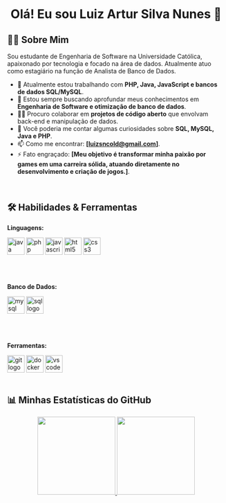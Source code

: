 <div align="center">
  <h1>
    Olá! Eu sou Luiz Artur Silva Nunes 👋
  </h1>
</div>

## 👨‍💻 Sobre Mim

<p align="left">
  Sou estudante de Engenharia de Software na Universidade Católica, apaixonado por tecnologia e focado na área de dados. Atualmente atuo como estagiário na função de Analista de Banco de Dados.
</p>

- 🔭 Atualmente estou trabalhando com **PHP, Java, JavaScript e bancos de dados SQL/MySQL**.
- 🌱 Estou sempre buscando aprofundar meus conhecimentos em **Engenharia de Software e otimização de banco de dados**.
- 👯‍♀️ Procuro colaborar em **projetos de código aberto** que envolvam back-end e manipulação de dados.
- 💬 Você poderia me contar algumas curiosidades sobre **SQL, MySQL, Java e PHP**.
- 📫 Como me encontrar: **[luizsncold@gmail.com]**.
- ⚡️ Fato engraçado: **[Meu objetivo é transformar minha paixão por games em uma carreira sólida, atuando diretamente no desenvolvimento e criação de jogos.]**.

<br>

## 🛠️ Habilidades & Ferramentas

<div align="left">
  <p><strong>Linguagens:</strong></p>
  <img src="https://cdn.jsdelivr.net/gh/devicons/devicon/icons/java/java-original.svg" height="40" alt="java logo"  />
  <img src="https://cdn.jsdelivr.net/gh/devicons/devicon/icons/php/php-original.svg" height="40" alt="php logo" />
  <img src="https://cdn.jsdelivr.net/gh/devicons/devicon/icons/javascript/javascript-original.svg" height="40" alt="javascript logo"  />
  <img src="https://cdn.jsdelivr.net/gh/devicons/devicon/icons/html5/html5-original.svg" height="40" alt="html5 logo"  />
  <img src="https://cdn.jsdelivr.net/gh/devicons/devicon/icons/css3/css3-original.svg" height="40" alt="css3 logo"  />

  <br><br>
  
  <p><strong>Banco de Dados:</strong></p>
  <img src="https://cdn.jsdelivr.net/gh/devicons/devicon/icons/mysql/mysql-original-wordmark.svg" height="40" alt="mysql logo"  />
  <img src="https://www.fast2.tech/images/connectors/sql-logo.webp" height="40" alt="sql logo" />
  
  <br><br>

  <p><strong>Ferramentas:</strong></p>
  <img src="https://cdn.jsdelivr.net/gh/devicons/devicon/icons/git/git-original.svg" height="40" alt="git logo"  />
  <img src="https://cdn.jsdelivr.net/gh/devicons/devicon/icons/docker/docker-original.svg" height="40" alt="docker logo"  />
  <img src="https://cdn.jsdelivr.net/gh/devicons/devicon/icons/vscode/vscode-original.svg" height="40" alt="vscode logo"  />
</div>

<br>

## 📊 Minhas Estatísticas do GitHub

<div align="center">
  <a href="https://github.com/SEUUSERNAME">
    <img height="180em" src="https://github-readme-stats.vercel.app/api?username=LKFT&show_icons=true&theme=dracula&include_all_commits=true&count_private=true"/>
    <img height="180em" src="https://github-readme-stats.vercel.app/api/top-langs/?username=LKFT&layout=compact&langs_count=7&theme=dracula"/>
  </a>
</div>

<br>

